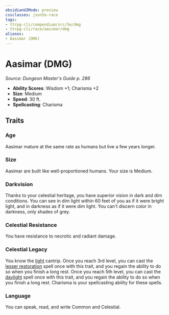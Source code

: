 ```yaml
---
obsidianUIMode: preview
cssclasses: json5e-race
tags:
- ttrpg-cli/compendium/src/5e/dmg
- ttrpg-cli/race/aasimar/dmg
aliases:
- Aasimar (DMG)
---
```

# Aasimar (DMG)
*Source: Dungeon Master's Guide p. 286*  


- **Ability Scores**: Wisdom +1; Charisma +2
- **Size**: Medium
- **Speed**: 30 ft.
- **Spellcasting**: Charisma

## Traits

### Age

Aasimar mature at the same rate as humans but live a few years longer.

### Size

Aasimar are built like well-proportioned humans. Your size is Medium.

### Darkvision

Thanks to your celestial heritage, you have superior vision in dark and dim conditions. You can see in dim light within 60 feet of you as if it were bright light, and in darkness as if it were dim light. You can't discern color in darkness, only shades of grey.

### Celestial Resistance

You have resistance to necrotic and radiant damage.

### Celestial Legacy

You know the [light](/CLI/spells/light.md) cantrip. Once you reach 3rd level, you can cast the [lesser restoration](/CLI/spells/lesser-restoration.md) spell once with this trait, and you regain the ability to do so when you finish a long rest. Once you reach 5th level, you can cast the [daylight](/CLI/spells/daylight.md) spell once with this trait, and you regain the ability to do so when you finish a long rest. Charisma is your spellcasting ability for these spells.

### Language

You can speak, read, and write Common and Celestial.